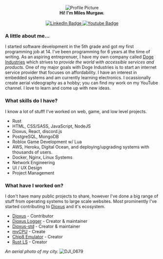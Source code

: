 <div id="header" align="center">
  <img src="https://images.weserv.nl/?url=avatars.githubusercontent.com/u/30190859?v=4&h=100&w=100&fit=cover&mask=circle&maxage=7d" alt="Profile Picture"/>
  <div><b>Hi! I'm Miles Murgaw.</b></div>
  <div>&nbsp;</div>
  <div id="badges">
    <a href="https://www.linkedin.com/in/miles-murgaw-b819a81b1/">
      <img src="https://img.shields.io/badge/LinkedIn-blue?style=for-the-badge&logo=linkedin&logoColor=white" alt="LinkedIn Badge"/>
    </a>
    <a href="https://www.youtube.com/channel/UCYHTnCVVwN8sWS_bwGMMytQ">
      <img src="https://img.shields.io/badge/YouTube-red?style=for-the-badge&logo=youtube&logoColor=white" alt="Youtube Badge"/>
    </a>
  </div>
</div>


### A little about me...
I started software development in the 5th grade and got my first programming job at 14. 
I've been programming for 6 years at the time of writing. As an aspiring entreprenuer, I have my own company called [Doge Industries](https://dogeindustries.com)
which strives to *provide the world with accessible services and products.* One of my major goals with Doge Industries is to start an internet service provider that
focuses on affordability. I have an interest in embedded systems and am currently learning electronics. I ocassionally create
aerial videography as a hobby; you can find my work on my YouTube channel. I love to learn and come up with new ideas.

### What skills do I have?
I know a lot of stuff! I've worked on web, game, and low level projects.

- Rust
- HTML, CSS/SASS, JavaScript, NodeJS
- Dioxus, React, discord.js
- PostgreSQL, MongoDB
- Roblox Game Development w/ Lua
- AWS, Heroku, Digital Ocean, and deploying/upgrading systems with thousands of users.
- Docker, Nginx, Linux Systems
- Network Engineering
- UI / UX Design
- Project Management

### What have I worked on?
I don't have many public projects to share, however I've done a big range of stuff from operating systems to large scale websites.
Most prominently I've started contributing to [Dioxus](https://github.com/DioxusLabs/dioxus) and it's ecosystem.

- [Dioxus](https://github.com/DioxusLabs/dioxus) - Contributor
- [Dioxus Logger](https://github.com/DogeDark/dioxus-logger) - Creator & maintainer
- [Dioxus-std](https://github.com/DioxusLabs/dioxus-std) - Creator & maintainer
- [myCPU](https://github.com/DogeDark/myCPU) - Create
- [Chip8 Emulator](https://github.com/DogeDark/Chip8) - Creator
- [Rust LS](https://github.com/DogeDark/rust-ls) - Creator

*An aerial photo of my city.*
![DJI_0679](https://user-images.githubusercontent.com/30190859/200228337-ea04e607-80b3-440c-b87d-adbf6668e45b.JPG)
